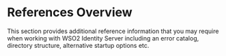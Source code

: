 # References Overview

This section provides additional reference information that you may require when working with WSO2 Identity Server including an error catalog, directory structure, alternative startup options etc. 